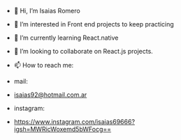 - 👋 Hi, I’m Isaias Romero
- 👀 I’m interested in Front end projects to keep practicing
- 🌱 I’m currently learning React.native
- 💞️ I’m looking to collaborate on React.js projects.

- 📫 How to reach me:
- mail:
- isaias92@hotmail.com.ar

- instagram:
- https://www.instagram.com/isaias69666?igsh=MWRicWoxemd5bWFocg==
